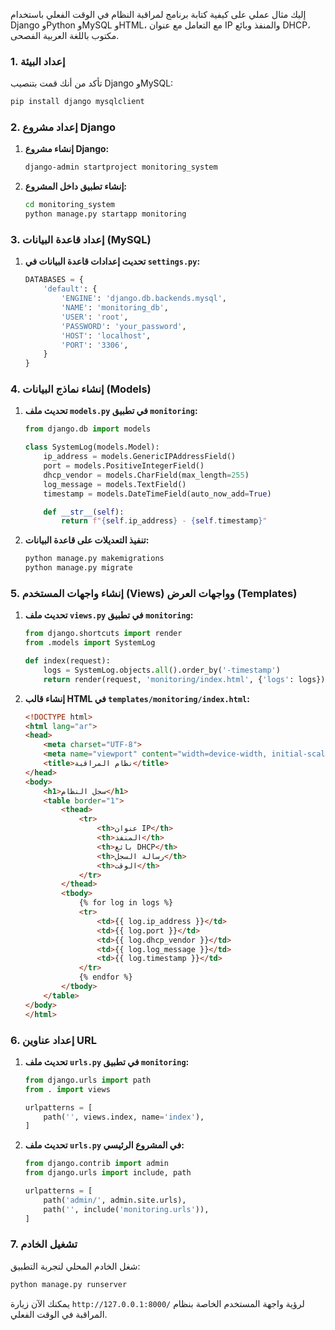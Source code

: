 إليك مثال عملي على كيفية كتابة برنامج لمراقبة النظام في الوقت الفعلي باستخدام Django وPython وMySQL وHTML، مع التعامل مع عنوان IP والمنفذ وبائع DHCP، مكتوب باللغة العربية الفصحى.

### 1. إعداد البيئة
تأكد من أنك قمت بتنصيب Django وMySQL:

```bash
pip install django mysqlclient
```

### 2. إعداد مشروع Django

1. **إنشاء مشروع Django:**
   ```bash
   django-admin startproject monitoring_system
   ```

2. **إنشاء تطبيق داخل المشروع:**
   ```bash
   cd monitoring_system
   python manage.py startapp monitoring
   ```

### 3. إعداد قاعدة البيانات (MySQL)

1. **تحديث إعدادات قاعدة البيانات في `settings.py`:**

   ```python
   DATABASES = {
       'default': {
           'ENGINE': 'django.db.backends.mysql',
           'NAME': 'monitoring_db',
           'USER': 'root',
           'PASSWORD': 'your_password',
           'HOST': 'localhost',
           'PORT': '3306',
       }
   }
   ```

### 4. إنشاء نماذج البيانات (Models)

1. **تحديث ملف `models.py` في تطبيق `monitoring`:**

   ```python
   from django.db import models

   class SystemLog(models.Model):
       ip_address = models.GenericIPAddressField()
       port = models.PositiveIntegerField()
       dhcp_vendor = models.CharField(max_length=255)
       log_message = models.TextField()
       timestamp = models.DateTimeField(auto_now_add=True)

       def __str__(self):
           return f"{self.ip_address} - {self.timestamp}"
   ```

2. **تنفيذ التعديلات على قاعدة البيانات:**

   ```bash
   python manage.py makemigrations
   python manage.py migrate
   ```

### 5. إنشاء واجهات المستخدم (Views) وواجهات العرض (Templates)

1. **تحديث ملف `views.py` في تطبيق `monitoring`:**

   ```python
   from django.shortcuts import render
   from .models import SystemLog

   def index(request):
       logs = SystemLog.objects.all().order_by('-timestamp')
       return render(request, 'monitoring/index.html', {'logs': logs})
   ```

2. **إنشاء قالب HTML في `templates/monitoring/index.html`:**

   ```html
   <!DOCTYPE html>
   <html lang="ar">
   <head>
       <meta charset="UTF-8">
       <meta name="viewport" content="width=device-width, initial-scale=1.0">
       <title>نظام المراقبة</title>
   </head>
   <body>
       <h1>سجل النظام</h1>
       <table border="1">
           <thead>
               <tr>
                   <th>عنوان IP</th>
                   <th>المنفذ</th>
                   <th>بائع DHCP</th>
                   <th>رسالة السجل</th>
                   <th>الوقت</th>
               </tr>
           </thead>
           <tbody>
               {% for log in logs %}
               <tr>
                   <td>{{ log.ip_address }}</td>
                   <td>{{ log.port }}</td>
                   <td>{{ log.dhcp_vendor }}</td>
                   <td>{{ log.log_message }}</td>
                   <td>{{ log.timestamp }}</td>
               </tr>
               {% endfor %}
           </tbody>
       </table>
   </body>
   </html>
   ```

### 6. إعداد عناوين URL

1. **تحديث ملف `urls.py` في تطبيق `monitoring`:**

   ```python
   from django.urls import path
   from . import views

   urlpatterns = [
       path('', views.index, name='index'),
   ]
   ```

2. **تحديث ملف `urls.py` في المشروع الرئيسي:**

   ```python
   from django.contrib import admin
   from django.urls import include, path

   urlpatterns = [
       path('admin/', admin.site.urls),
       path('', include('monitoring.urls')),
   ]
   ```

### 7. تشغيل الخادم

شغل الخادم المحلي لتجربة التطبيق:

```bash
python manage.py runserver
```

يمكنك الآن زيارة `http://127.0.0.1:8000/` لرؤية واجهة المستخدم الخاصة بنظام المراقبة في الوقت الفعلي.
